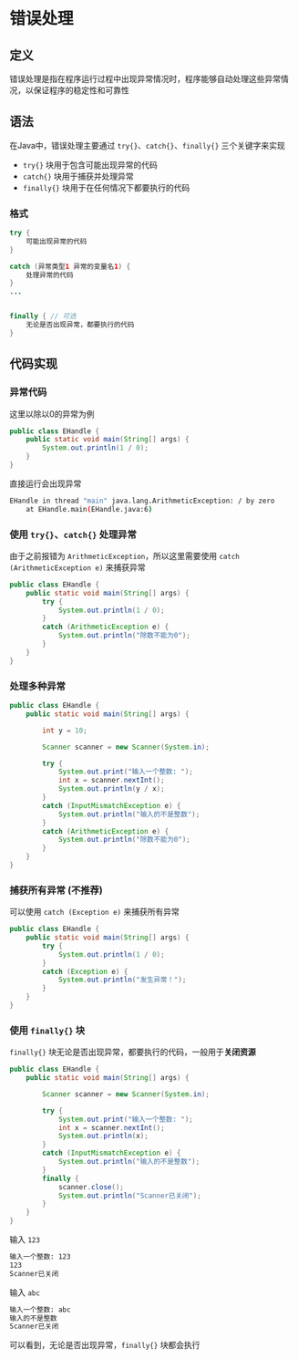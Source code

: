 # 错误处理

## 定义

错误处理是指在程序运行过程中出现异常情况时，程序能够自动处理这些异常情况，以保证程序的稳定性和可靠性

## 语法

在Java中，错误处理主要通过 `try{}`、`catch{}`、`finally{}` 三个关键字来实现

- `try{}` 块用于包含可能出现异常的代码
- `catch{}` 块用于捕获并处理异常
- `finally{}` 块用于在任何情况下都要执行的代码

### 格式

```java
try {
    可能出现异常的代码
}

catch (异常类型1 异常的变量名1) {
    处理异常的代码
}
...


finally { // 可选
    无论是否出现异常，都要执行的代码
}
```

## 代码实现

### 异常代码

这里以除以0的异常为例

```java
public class EHandle {
    public static void main(String[] args) {
        System.out.println(1 / 0);
    }
}
```

直接运行会出现异常

```bash
EHandle in thread "main" java.lang.ArithmeticException: / by zero
	at EHandle.main(EHandle.java:6)
```

### 使用 `try{}`、`catch{}` 处理异常

由于之前报错为 `ArithmeticException`，所以这里需要使用 `catch (ArithmeticException e)` 来捕获异常

```java
public class EHandle {
    public static void main(String[] args) {
        try {
        	System.out.println(1 / 0);
        }
        catch (ArithmeticException e) {
            System.out.println("除数不能为0");
        }
    }
}
```

### 处理多种异常

```java
public class EHandle {
    public static void main(String[] args) {

        int y = 10;

        Scanner scanner = new Scanner(System.in);

        try {
        	System.out.print("输入一个整数: ");
            int x = scanner.nextInt();
            System.out.println(y / x);
        }
        catch (InputMismatchException e) {
            System.out.println("输入的不是整数");
        }
        catch (ArithmeticException e) {
            System.out.println("除数不能为0");
        }
    }
}
```

### 捕获所有异常 (不推荐)

可以使用 `catch (Exception e)` 来捕获所有异常

```java
public class EHandle {
    public static void main(String[] args) {
        try {
        	System.out.println(1 / 0);
        }
        catch (Exception e) {
            System.out.println("发生异常！");
        }
    }
}
```

### 使用 `finally{}` 块

`finally{}` 块无论是否出现异常，都要执行的代码，一般用于**关闭资源**

```java
public class EHandle {
    public static void main(String[] args) {

        Scanner scanner = new Scanner(System.in);

        try {
        	System.out.print("输入一个整数: ");
            int x = scanner.nextInt();
            System.out.println(x);
        }
        catch (InputMismatchException e) {
            System.out.println("输入的不是整数");
        }
        finally {
            scanner.close();
            System.out.println("Scanner已关闭");
        }
    }
}
```

输入 `123`

```bash
输入一个整数: 123
123
Scanner已关闭
```

输入 `abc`
```bash
输入一个整数: abc
输入的不是整数
Scanner已关闭
```

可以看到，无论是否出现异常，`finally{}` 块都会执行